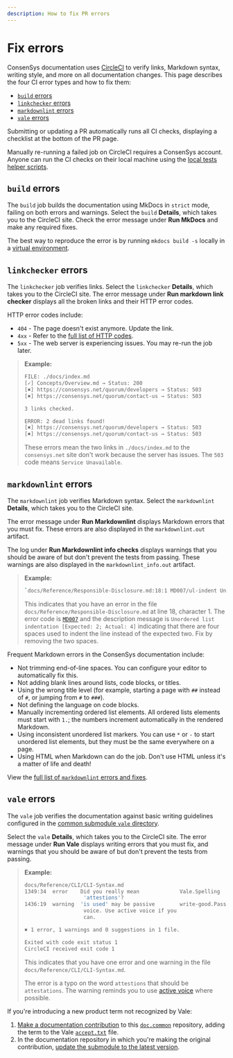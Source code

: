 ```yaml
---
description: How to fix PR errors
---
```


# Fix errors

ConsenSys documentation uses [CircleCI](https://circleci.com/) to verify links, Markdown syntax, writing style, and more on all documentation changes.
This page describes the four CI error types and how to fix them:

- [`build` errors](#build-errors)
- [`linkchecker` errors](#linkchecker-errors)
- [`markdownlint` errors](#markdownlint-errors)
- [`vale` errors](#vale-errors)

Submitting or updating a PR automatically runs all CI checks, displaying a checklist at the bottom of the PR page.

Manually re-running a failed job on CircleCI requires a ConsenSys account.
Anyone can run the CI checks on their local machine using the [local tests helper scripts](https://github.com/Consensys/doc.common/tree/master/build_tools/scripts).

## `build` errors

The `build` job builds the documentation using MkDocs in `strict` mode, failing on both errors and warnings.
Select the `build` **Details**, which takes you to the CircleCI site.
Check the error message under **Run MkDocs** and make any required fixes.

The best way to reproduce the error is by running `mkdocs build -s` locally in a [virtual environment](../preview/old-system.md).

## `linkchecker` errors

The `linkchecker` job verifies links.
Select the `linkchecker` **Details**, which takes you to the CircleCI site.
The error message under **Run markdown link checker** displays all the broken links and their HTTP error codes.

HTTP error codes include:

- `404` - The page doesn't exist anymore.
  Update the link.
- `4xx` - Refer to the [full list of HTTP codes](https://en.wikipedia.org/wiki/List_of_HTTP_status_codes).
- `5xx` - The web server is experiencing issues.
  You may re-run the job later.

> **Example:**
>
> ```bash
> FILE: ./docs/index.md
> [✓] Concepts/Overview.md → Status: 200
> [✖] https://consensys.net/quorum/developers → Status: 503
> [✖] https://consensys.net/quorum/contact-us → Status: 503
>
> 3 links checked.
>
> ERROR: 2 dead links found!
> [✖] https://consensys.net/quorum/developers → Status: 503
> [✖] https://consensys.net/quorum/contact-us → Status: 503
> ```
>
> These errors mean the two links in `./docs/index.md` to the `consensys.net` site don't work because the server has issues.
> The `503` code means `Service Unavailable`.

## `markdownlint` errors

The `markdownlint` job verifies Markdown syntax.
Select the `markdownlint` **Details**, which takes you to the CircleCI site.

The error message under **Run Markdownlint** displays Markdown errors that you must fix.
These errors are also displayed in the `markdownlint.out` artifact.

The log under **Run Markdownlint info checks** displays warnings that you should be aware of but don't prevent the tests from passing.
These warnings are also displayed in the `markdownlint_info.out` artifact.

> **Example:**
>
> ```bash
> `docs/Reference/Responsible-Disclosure.md:18:1 MD007/ul-indent Unordered list indentation [Expected: 2; Actual: 4]`
> ```
>
> This indicates that you have an error in the file `docs/Reference/Responsible-Disclosure.md` at line 18, character 1.
> The error code is [`MD007`](https://github.com/DavidAnson/markdownlint/blob/main/doc/Rules.md#md007---unordered-list-indentation) and the description message is `Unordered list indentation [Expected: 2; Actual: 4]` indicating that there are four spaces used to indent the line instead of the expected two.
> Fix by removing the two spaces.

Frequent Markdown errors in the ConsenSys documentation include:

- Not trimming end-of-line spaces.
  You can configure your editor to automatically fix this.
- Not adding blank lines around lists, code blocks, or titles.
- Using the wrong title level (for example, starting a page with `##` instead of `#`, or jumping from `#` to `###`).
- Not defining the language on code blocks.
- Manually incrementing ordered list elements.
  All ordered lists elements must start with `1.`; the numbers increment automatically in the rendered Markdown.
- Using inconsistent unordered list markers.
  You can use `*` or `-` to start unordered list elements, but they must be the same everywhere on a page.
- Using HTML when Markdown can do the job.
  Don't use HTML unless it's a matter of life and death!

View the [full list of `markdownlint` errors and fixes](https://github.com/DavidAnson/markdownlint/blob/main/doc/Rules.md).

## `vale` errors

The `vale` job verifies the documentation against basic writing guidelines configured in the [common submodule `vale` directory](https://github.com/ConsenSys/doc.common/tree/master/build_tools/vale).

Select the `vale` **Details**, which takes you to the CircleCI site.
The error message under **Run Vale** displays writing errors that you must fix, and warnings that you should be aware of but don't prevent the tests from passing.

> **Example:**
>
> ```bash
> docs/Reference/CLI/CLI-Syntax.md
> 1349:34  error    Did you really mean             Vale.Spelling
>                    'attestions'?
> 1436:19  warning  'is used' may be passive        write-good.Passive
>                    voice. Use active voice if you
>                    can.
>
> ✖ 1 error, 1 warnings and 0 suggestions in 1 file.
>
> Exited with code exit status 1
> CircleCI received exit code 1
> ```
>
> This indicates that you have one error and one warning in the file `docs/Reference/CLI/CLI-Syntax.md`.
>
> The error is a typo on the word `attestions` that should be `attestations`.
> The warning reminds you to use [active voice](https://docs.microsoft.com/en-us/style-guide/grammar/verbs#active-and-passive-voice) where possible.

If you're introducing a new product term not recognized by Vale:

1. [Make a documentation contribution](index.md) to this [`doc.common`](https://github.com/ConsenSys/doc.common) repository, adding the term to the Vale [`accept.txt`](https://github.com/ConsenSys/doc.common/blob/master/build_tools/vale/vale_styles/Vocab/Consensys/accept.txt) file.
1. In the documentation repository in which you're making the original contribution, [update the submodule to the latest version](use-common-submodule.md#update-repositories-to-the-latest-submodule-version).
